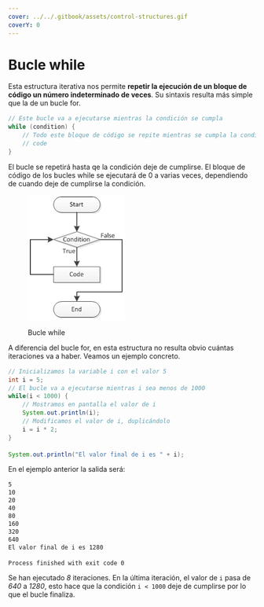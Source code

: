 ```yaml
---
cover: ../../.gitbook/assets/control-structures.gif
coverY: 0
---
```


# Bucle while

Esta estructura iterativa nos permite **repetir la ejecución de un bloque de código un número indeterminado de veces**. Su sintaxis resulta más simple que la de un bucle for.

```java
// Este bucle va a ejecutarse mientras la condición se cumpla
while (condition) {
    // Todo este bloque de código se repite mientras se cumpla la condición
    // code
}
```

El bucle se repetirá hasta qe la condición deje de cumplirse. El bloque de código de los bucles while se ejecutará de 0 a varias veces, dependiendo de cuando deje de cumplirse la condición.

<figure><img src="../../.gitbook/assets/image (1).png" alt=""><figcaption><p>Bucle while</p></figcaption></figure>

A diferencia del bucle for, en esta estructura no resulta obvio cuántas iteraciones va a haber. Veamos un ejemplo concreto.

```java
// Inicializamos la variable i con el valor 5
int i = 5;
// El bucle va a ejecutarse mientras i sea menos de 1000
while(i < 1000) {
    // Mostramos en pantalla el valor de i
    System.out.println(i);
    // Modificamos el valor de i, duplicándolo
    i = i * 2;
}

System.out.println("El valor final de i es " + i);
```

En el ejemplo anterior la salida será:

```
5
10
20
40
80
160
320
640
El valor final de i es 1280

Process finished with exit code 0
```

Se han ejecutado _8_ iteraciones. En la última iteración, el valor de `i` pasa de _640_ a _1280_, esto hace que la condición `i < 1000` deje de cumplirse por lo que el bucle finaliza.

